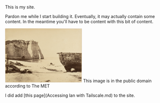 This is my site.

Pardon me while I start building it. Eventually, it may actually contain some content.
In the meantime you'll have to be content with this bit of content.

<img src='/docs/assets/beach.jpg' width="50%" height="50%">
This image is in the public domain according to The MET

I did add [this page](Accessing lan with Tailscale.md) to the site.
